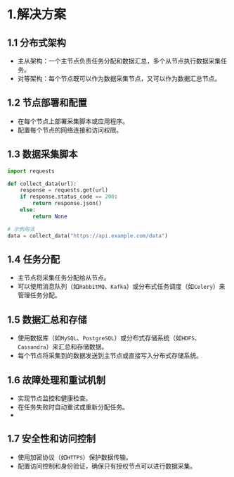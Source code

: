 #

# 1.解决方案

## 1.1 分布式架构

* 主从架构：一个主节点负责任务分配和数据汇总，多个从节点执行数据采集任务。
* 对等架构：每个节点既可以作为数据采集节点，又可以作为数据汇总节点。

## 1.2 节点部署和配置

* 在每个节点上部署采集脚本或应用程序。
* 配置每个节点的网络连接和访问权限。

## 1.3 数据采集脚本

```python
import requests

def collect_data(url):
    response = requests.get(url)
    if response.status_code == 200:
        return response.json()
    else:
        return None

# 示例用法
data = collect_data("https://api.example.com/data")
```

##  1.4 任务分配

* 主节点将采集任务分配给从节点。
* 可以使用消息队列（如`RabbitMQ`、`Kafka`）或分布式任务调度（如`Celery`）来管理任务分配。

## 1.5 数据汇总和存储

* 使用数据库（如`MySQL`、`PostgreSQL`）或分布式存储系统（如`HDFS`、`Cassandra`）来汇总和存储数据。
* 每个节点将采集到的数据发送到主节点或直接写入分布式存储系统。

## 1.6 故障处理和重试机制

* 实现节点监控和健康检查。
* 在任务失败时自动重试或重新分配任务。
* 
## 1.7 安全性和访问控制

* 使用加密协议（如`HTTPS`）保护数据传输。
* 配置访问控制和身份验证，确保只有授权节点可以进行数据采集。